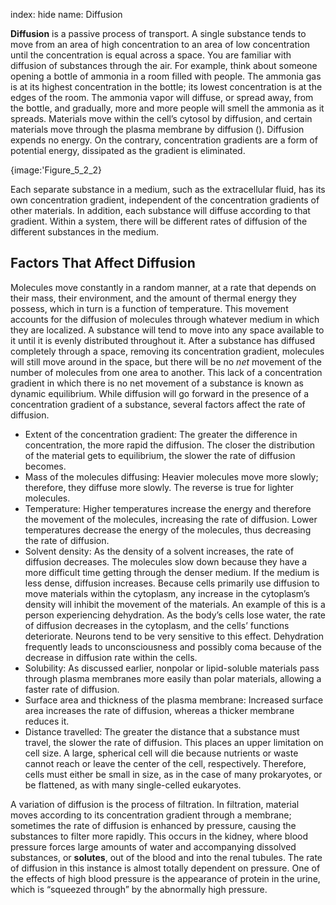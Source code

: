 index: hide
name: Diffusion

 **Diffusion** is a passive process of transport. A single substance tends to move from an area of high concentration to an area of low concentration until the concentration is equal across a space. You are familiar with diffusion of substances through the air. For example, think about someone opening a bottle of ammonia in a room filled with people. The ammonia gas is at its highest concentration in the bottle; its lowest concentration is at the edges of the room. The ammonia vapor will diffuse, or spread away, from the bottle, and gradually, more and more people will smell the ammonia as it spreads. Materials move within the cell’s cytosol by diffusion, and certain materials move through the plasma membrane by diffusion (). Diffusion expends no energy. On the contrary, concentration gradients are a form of potential energy, dissipated as the gradient is eliminated.


{image:'Figure_5_2_2}
        

Each separate substance in a medium, such as the extracellular fluid, has its own concentration gradient, independent of the concentration gradients of other materials. In addition, each substance will diffuse according to that gradient. Within a system, there will be different rates of diffusion of the different substances in the medium.

## Factors That Affect Diffusion

Molecules move constantly in a random manner, at a rate that depends on their mass, their environment, and the amount of thermal energy they possess, which in turn is a function of temperature. This movement accounts for the diffusion of molecules through whatever medium in which they are localized. A substance will tend to move into any space available to it until it is evenly distributed throughout it. After a substance has diffused completely through a space, removing its concentration gradient, molecules will still move around in the space, but there will be no  *net* movement of the number of molecules from one area to another. This lack of a concentration gradient in which there is no net movement of a substance is known as dynamic equilibrium. While diffusion will go forward in the presence of a concentration gradient of a substance, several factors affect the rate of diffusion.

  * Extent of the concentration gradient: The greater the difference in concentration, the more rapid the diffusion. The closer the distribution of the material gets to equilibrium, the slower the rate of diffusion becomes.
  * Mass of the molecules diffusing: Heavier molecules move more slowly; therefore, they diffuse more slowly. The reverse is true for lighter molecules.
  * Temperature: Higher temperatures increase the energy and therefore the movement of the molecules, increasing the rate of diffusion. Lower temperatures decrease the energy of the molecules, thus decreasing the rate of diffusion.
  * Solvent density: As the density of a solvent increases, the rate of diffusion decreases. The molecules slow down because they have a more difficult time getting through the denser medium. If the medium is less dense, diffusion increases. Because cells primarily use diffusion to move materials within the cytoplasm, any increase in the cytoplasm’s density will inhibit the movement of the materials. An example of this is a person experiencing dehydration. As the body’s cells lose water, the rate of diffusion decreases in the cytoplasm, and the cells’ functions deteriorate. Neurons tend to be very sensitive to this effect. Dehydration frequently leads to unconsciousness and possibly coma because of the decrease in diffusion rate within the cells.
  * Solubility: As discussed earlier, nonpolar or lipid-soluble materials pass through plasma membranes more easily than polar materials, allowing a faster rate of diffusion.
  * Surface area and thickness of the plasma membrane: Increased surface area increases the rate of diffusion, whereas a thicker membrane reduces it.
  *  Distance travelled: The greater the distance that a substance must travel, the slower the rate of diffusion. This places an upper limitation on cell size. A large, spherical cell will die because nutrients or waste cannot reach or leave the center of the cell, respectively. Therefore, cells must either be small in size, as in the case of many prokaryotes, or be flattened, as with many single-celled eukaryotes.

A variation of diffusion is the process of filtration. In filtration, material moves according to its concentration gradient through a membrane; sometimes the rate of diffusion is enhanced by pressure, causing the substances to filter more rapidly. This occurs in the kidney, where blood pressure forces large amounts of water and accompanying dissolved substances, or  **solutes**, out of the blood and into the renal tubules. The rate of diffusion in this instance is almost totally dependent on pressure. One of the effects of high blood pressure is the appearance of protein in the urine, which is “squeezed through” by the abnormally high pressure.
